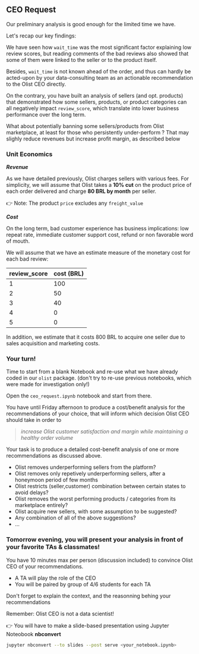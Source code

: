 ## CEO Request

Our preliminary analysis is good enough for the limited time we have.

Let's recap our key findings:

We have seen how `wait_time` was the most significant factor explaining low review scores, but reading comments of the bad reviews also showed that some of them were linked to the seller or to the product itself.

Besides, `wait_time` is not known ahead of the order, and thus can hardly be acted-upon by your data-consulting team as an actionable recommendation to the Olist CEO directly.

On the contrary, you have built an analysis of sellers (and opt. products) that demonstrated how some sellers, products, or product categories can all negatively impact `review_score`, which translate into lower business performance over the long term.

What about potentially banning some sellers/products from Olist marketplace, at least for those who persistently under-perform ? That may slighly reduce revenues but increase profit margin, as described below

### Unit Economics

***Revenue***

As we have detailed previously, Olist charges sellers with various fees. For simplicity, we will assume that Olist takes a **10% cut** on the product price of each order delivered and charge **80 BRL by month** per seller.

👉 Note: The product `price` excludes any `freight_value`

***Cost***

On the long term, bad customer experience has business implications: low repeat rate, immediate customer support cost, refund or non favorable word of mouth.

We will assume that we have an estimate measure of the monetary cost for each bad review:

review_score|cost (BRL)
---|---
1|100
2|50
3|40
4|0
5|0

In addition, we estimate that it costs 800 BRL to acquire one seller due to sales acquisition and marketing costs.

### Your turn!

Time to start from a blank Notebook and re-use what we have already coded in our `olist` package.
(don't try to re-use previous notebooks, which were made for investigation only!)

Open the `ceo_request.ipynb` notebook and start from there.

You have until Friday afternoon to produce a cost/benefit analysis for the recommendations of your choice, that will inform which decision Olist CEO should take in order to

> _increase Olist customer satisfaction and margin while maintaining a healthy order volume_

Your task is to produce a detailed cost-benefit analysis of one or more recommendations as discussed above.
- Olist removes underperforming sellers from the platform?
- Olist removes only repetively underperforming sellers, after a honeymoon period of few months
- Olist restricts (seller,customer) combination between certain states to avoid delays?
- Olist removes the worst performing products / categories from its marketplace entirely?
- Olist acquire new sellers, with some assumption to be suggested?
- Any combination of all of the above suggestions?
- ...


### Tomorrow evening, you will present your analysis in front of your favorite TAs & classmates!

You have 10 minutes max per person (discussion included) to convince Olist CEO of your recommendations.

- A TA will play the role of the CEO
- You will be paired by group of 4/6 students for each TA

Don't forget to explain the context, and the reasonning behing your recommendations

Remember: Olist CEO is not a data scientist!

👉 You will have to make a slide-based presentation using Jupyter Noteobook **nbconvert**

```bash
jupyter nbconvert --to slides --post serve <your_notebook.ipynb>
```
